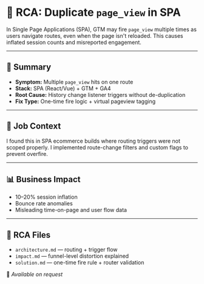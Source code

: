 # 📄 RCA: Duplicate `page_view` in SPA

In Single Page Applications (SPA), GTM may fire `page_view` multiple times as users navigate routes, even when the page isn't reloaded. This causes inflated session counts and misreported engagement.

---

## 🧠 Summary

- **Symptom:** Multiple `page_view` hits on one route  
- **Stack:** SPA (React/Vue) + GTM + GA4  
- **Root Cause:** History change listener triggers without de-duplication  
- **Fix Type:** One-time fire logic + virtual pageview tagging

---

## 💼 Job Context

I found this in SPA ecommerce builds where routing triggers were not scoped properly. I implemented route-change filters and custom flags to prevent overfire.

---

## 📊 Business Impact

- 10–20% session inflation  
- Bounce rate anomalies  
- Misleading time-on-page and user flow data

---

## 📁 RCA Files

- `architecture.md` — routing + trigger flow  
- `impact.md` — funnel-level distortion explained  
- `solution.md` — one-time fire rule + router validation  

🔐 *Available on request*
